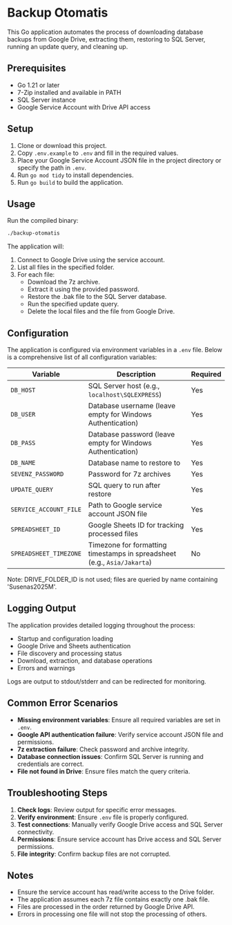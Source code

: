 # Backup Otomatis

This Go application automates the process of downloading database backups from Google Drive, extracting them, restoring to SQL Server, running an update query, and cleaning up.

## Prerequisites

- Go 1.21 or later
- 7-Zip installed and available in PATH
- SQL Server instance
- Google Service Account with Drive API access

## Setup

1. Clone or download this project.
2. Copy `.env.example` to `.env` and fill in the required values.
3. Place your Google Service Account JSON file in the project directory or specify the path in `.env`.
4. Run `go mod tidy` to install dependencies.
5. Run `go build` to build the application.

## Usage

Run the compiled binary:

```bash
./backup-otomatis
```

The application will:
1. Connect to Google Drive using the service account.
2. List all files in the specified folder.
3. For each file:
   - Download the 7z archive.
   - Extract it using the provided password.
   - Restore the .bak file to the SQL Server database.
   - Run the specified update query.
   - Delete the local files and the file from Google Drive.

## Configuration

The application is configured via environment variables in a `.env` file. Below is a comprehensive list of all configuration variables:

| Variable | Description | Required |
|----------|-------------|----------|
| `DB_HOST` | SQL Server host (e.g., `localhost\SQLEXPRESS`) | Yes |
| `DB_USER` | Database username (leave empty for Windows Authentication) | Yes |
| `DB_PASS` | Database password (leave empty for Windows Authentication) | Yes |
| `DB_NAME` | Database name to restore to | Yes |
| `SEVENZ_PASSWORD` | Password for 7z archives | Yes |
| `UPDATE_QUERY` | SQL query to run after restore | Yes |
| `SERVICE_ACCOUNT_FILE` | Path to Google service account JSON file | Yes |
| `SPREADSHEET_ID` | Google Sheets ID for tracking processed files | Yes |
| `SPREADSHEET_TIMEZONE` | Timezone for formatting timestamps in spreadsheet (e.g., `Asia/Jakarta`) | No |

Note: DRIVE_FOLDER_ID is not used; files are queried by name containing 'Susenas2025M'.

## Logging Output

The application provides detailed logging throughout the process:

- Startup and configuration loading
- Google Drive and Sheets authentication
- File discovery and processing status
- Download, extraction, and database operations
- Errors and warnings

Logs are output to stdout/stderr and can be redirected for monitoring.

## Common Error Scenarios

- **Missing environment variables**: Ensure all required variables are set in `.env`.
- **Google API authentication failure**: Verify service account JSON file and permissions.
- **7z extraction failure**: Check password and archive integrity.
- **Database connection issues**: Confirm SQL Server is running and credentials are correct.
- **File not found in Drive**: Ensure files match the query criteria.

## Troubleshooting Steps

1. **Check logs**: Review output for specific error messages.
2. **Verify environment**: Ensure `.env` file is properly configured.
3. **Test connections**: Manually verify Google Drive access and SQL Server connectivity.
4. **Permissions**: Ensure service account has Drive access and SQL Server permissions.
5. **File integrity**: Confirm backup files are not corrupted.

## Notes

- Ensure the service account has read/write access to the Drive folder.
- The application assumes each 7z file contains exactly one .bak file.
- Files are processed in the order returned by Google Drive API.
- Errors in processing one file will not stop the processing of others.